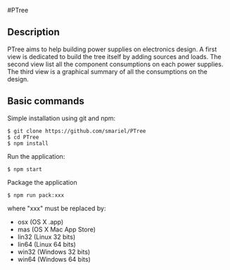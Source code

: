 #PTree
## Description
PTree aims to help building power supplies on electronics design.
A first view is dedicated to build the tree itself by adding sources and loads.
The second view list all the component consumptions on each power supplies.
The third view is a graphical summary of all the consumptions on the design.
##
## Basic commands
Simple installation using git and npm:

    $ git clone https://github.com/smariel/PTree
    $ cd PTree
    $ npm install

Run the application:

    $ npm start

Package the application

    $ npm run pack:xxx

where "xxx" must be replaced by:

 - osx (OS X .app)
 - mas (OS X Mac App Store)
 - lin32 (Linux 32 bits)
 - lin64 (Linux 64 bits)
 - win32 (Windows 32 bits)
 - win64 (Windows 64 bits)
